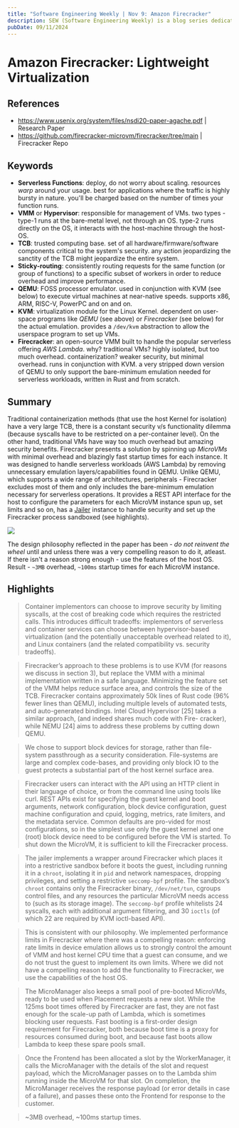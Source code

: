 ```yaml
---
title: "Software Engineering Weekly | Nov 9: Amazon Firecracker"
description: SEW (Software Engineering Weekly) is a blog series dedicated to exploring and sharing insights from the world of software engineering. Each week, I take a deep dive into a specific article, blog post, or research paper, providing a comprehensive summary and analysis. This series aims to keep myself updated on the latest trends, best practices, and innovative ideas in the field of software engineering. By documenting what I learn, I aim to keep myself accountable in the long run.
pubDate: 09/11/2024
---
```

# Amazon Firecracker: Lightweight Virtualization
## References 
- https://www.usenix.org/system/files/nsdi20-paper-agache.pdf | Research Paper
- https://github.com/firecracker-microvm/firecracker/tree/main | Firecracker Repo

## Keywords 
- **Serverless Functions**: deploy, do not worry about scaling. resources _warp_ around your usage. best for applications where the traffic is highly bursty in nature. you'll be charged based on the number of times your function runs. 
- **VMM** or **Hypervisor**:  responsible for management of VMs. two types - type-1 runs at the bare-metal level, not through an OS. type-2 runs directly on the OS, it interacts with the host-machine through the host-OS.
- **TCB**: trusted computing base. set of all hardware/firmware/software components critical to the system's security. any action jeopardizing the sanctity of the TCB might jeopardize the entire system.
- **Sticky-routing**: consistently routing requests for the same function (or group of functions) to a specific subset of workers in order to reduce overhead and improve performance.
- **QEMU**: FOSS processor emulator. used in conjunction with KVM (see below) to execute virtual machines at near-native speeds. supports x86, ARM, RISC-V, PowerPC and on and on.
- **KVM**: virtualization module for the Linux Kernel. dependent on user-space programs like _QEMU_ (see above) or _Firecracker_ (see below) for the actual emulation. provides a `/dev/kvm` abstraction to allow the userspace program to set up VMs.
- **Firecracker**: an open-source VMM built to handle the popular serverless offering _AWS Lambda_. why? traditional VMs? highly isolated, but too much overhead. containerization? weaker security, but minimal overhead. runs in conjunction with KVM. a very stripped down version of QEMU to only support the bare-minimum emulation needed for serverless workloads, written in Rust and from scratch. 

## Summary
Traditional containerization methods (that use the host Kernel for isolation) have a very large TCB, there is a constant security v/s functionality dilemma (because syscalls have to be restricted on a per-container level). On the other hand, traditional VMs have way too much overhead but amazing security benefits. Firecracker presents a solution by spinning up *MicroVMs* with minimal overhead and blazingly fast startup times for each instance. It was designed to handle serverless workloads (AWS Lambda) by removing unnecessary emulation layers/capabilities found in QEMU. Unlike QEMU, which supports a wide range of architectures, peripherals - Firecracker excludes most of them and only includes the bare-minimum emulation necessary for serverless operations. It provides a REST API interface for the host to configure the parameters for each MicroVM instance spun up, set limits and so on, has a [Jailer](https://www.youtube.com/watch?v=1F3hm6MfR1k) instance to handle security and set up the Firecracker process sandboxed (see highlights). 

![](https://github.com/firecracker-microvm/firecracker/raw/main/docs/images/firecracker_host_integration.png?raw=true)

The design philosophy reflected in the paper has been - *do not reinvent the wheel* until and unless there was a very compelling reason to do it, atleast. If there isn't a reason strong enough - use the features of the host OS. Result - `~3MB` overhead, `~100ms` startup times for each MicroVM instance. 

## Highlights
> Container implementors can choose to improve security by limiting syscalls, at the cost of breaking code which requires the restricted calls. This introduces difficult tradeoffs: implementors of serverless and container services can choose between hypervisor-based virtualization (and the potentially unacceptable overhead related to it), and Linux containers (and the related compatibility vs. security tradeoffs).

>Firecracker’s approach to these problems is to use KVM (for reasons we discuss in section 3), but replace the VMM with a minimal implementation written in a safe language. Minimizing the feature set of the VMM helps reduce surface area, and controls the size of the TCB. Firecracker contains approximately 50k lines of Rust code (96% fewer lines than QEMU), including multiple levels of automated tests, and auto-generated bindings. Intel Cloud Hypervisor [25] takes a similar approach, (and indeed shares much code with Fire- cracker), while NEMU [24] aims to address these problems by cutting down QEMU.

> We chose to support block devices for storage, rather than file-system passthrough as a security consideration. File-systems are large and complex code-bases, and providing only block IO to the guest protects a substantial part of the host kernel surface area.

> Firecracker users can interact with the API using an HTTP client in their language of choice, or from the command line using tools like curl. REST APIs exist for specifying the guest kernel and boot arguments, network configuration, block device configuration, guest machine configuration and cpuid, logging, metrics, rate limiters, and the metadata service. Common defaults are pro-vided for most configurations, so in the simplest use only the guest kernel and one (root) block device need to be configured before the VM is started. To shut down the MicroVM, it is sufficient to kill the Firecracker process.

> The jailer implements a wrapper around Firecracker which places it into a restrictive sandbox before it boots the guest, including running it in a `chroot`, isolating it in `pid` and network namespaces, dropping privileges, and setting a restrictive `seccomp-bpf` profile. The sandbox’s `chroot` contains only the Firecracker binary, `/dev/net/tun`, cgroups control files, and any resources the particular MicroVM needs access to (such as its storage image). The `seccomp-bpf` profile whitelists 24 syscalls, each with additional argument filtering, and 30 `ioctls` (of which 22 are required by KVM ioctl-based API).

> This is consistent with our philosophy. We implemented performance limits in Firecracker where there was a compelling reason: enforcing rate limits in device emulation allows us to strongly control the amount of VMM and host kernel CPU time that a guest can consume, and we do not trust the guest to implement its own limits. Where we did not have a compelling reason to add the functionality to Firecracker, we use the capabilities of the host OS.

> The MicroManager also keeps a small pool of pre-booted MicroVMs, ready to be used when Placement requests a new slot. While the 125ms boot times offered by Firecracker are fast, they are not fast enough for the scale-up path of Lambda, which is sometimes blocking user requests. Fast booting is a first-order design requirement for Firecracker, both because boot time is a proxy for resources consumed during boot, and because fast boots allow Lambda to keep these spare pools small.

> Once the Frontend has been allocated a slot by the WorkerManager, it calls the MicroManager with the details of the slot and request payload, which the MicroManager passes on to the Lambda shim running inside the MicroVM for that slot. On completion, the MicroManager receives the response payload (or error details in case of a failure), and passes these onto the Frontend for response to the customer.

> ~3MB overhead, ~100ms startup times.


